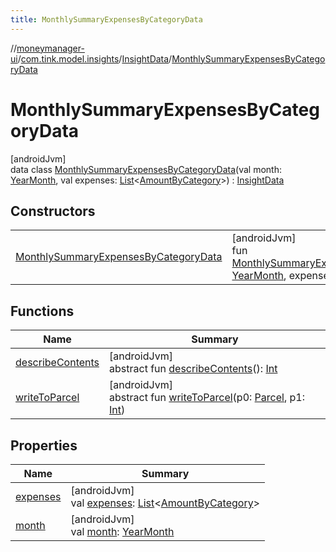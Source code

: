 ```yaml
---
title: MonthlySummaryExpensesByCategoryData
---
```

//[moneymanager-ui](../../../../index.html)/[com.tink.model.insights](../../index.html)/[InsightData](../index.html)/[MonthlySummaryExpensesByCategoryData](index.html)



# MonthlySummaryExpensesByCategoryData



[androidJvm]\
data class [MonthlySummaryExpensesByCategoryData](index.html)(val month: [YearMonth](../../../com.tink.model.time/-year-month/index.html), val expenses: [List](https://kotlinlang.org/api/latest/jvm/stdlib/kotlin.collections/-list/index.html)&lt;[AmountByCategory](../../../com.tink.model.relations/-amount-by-category/index.html)&gt;) : [InsightData](../index.html)



## Constructors


| | |
|---|---|
| [MonthlySummaryExpensesByCategoryData](-monthly-summary-expenses-by-category-data.html) | [androidJvm]<br>fun [MonthlySummaryExpensesByCategoryData](-monthly-summary-expenses-by-category-data.html)(month: [YearMonth](../../../com.tink.model.time/-year-month/index.html), expenses: [List](https://kotlinlang.org/api/latest/jvm/stdlib/kotlin.collections/-list/index.html)&lt;[AmountByCategory](../../../com.tink.model.relations/-amount-by-category/index.html)&gt;) |


## Functions


| Name | Summary |
|---|---|
| [describeContents](../../../com.tink.service.provider/-provider-filter/index.html#-1578325224%2FFunctions%2F1000845458) | [androidJvm]<br>abstract fun [describeContents](../../../com.tink.service.provider/-provider-filter/index.html#-1578325224%2FFunctions%2F1000845458)(): [Int](https://kotlinlang.org/api/latest/jvm/stdlib/kotlin/-int/index.html) |
| [writeToParcel](../../../com.tink.service.provider/-provider-filter/index.html#-1754457655%2FFunctions%2F1000845458) | [androidJvm]<br>abstract fun [writeToParcel](../../../com.tink.service.provider/-provider-filter/index.html#-1754457655%2FFunctions%2F1000845458)(p0: [Parcel](https://developer.android.com/reference/kotlin/android/os/Parcel.html), p1: [Int](https://kotlinlang.org/api/latest/jvm/stdlib/kotlin/-int/index.html)) |


## Properties


| Name | Summary |
|---|---|
| [expenses](expenses.html) | [androidJvm]<br>val [expenses](expenses.html): [List](https://kotlinlang.org/api/latest/jvm/stdlib/kotlin.collections/-list/index.html)&lt;[AmountByCategory](../../../com.tink.model.relations/-amount-by-category/index.html)&gt; |
| [month](month.html) | [androidJvm]<br>val [month](month.html): [YearMonth](../../../com.tink.model.time/-year-month/index.html) |

